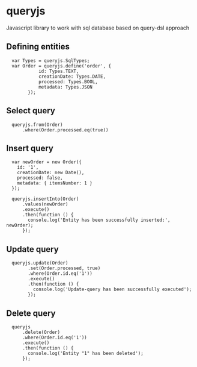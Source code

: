 queryjs
=======
Javascript library to work with sql database based on query-dsl approach

Defining entities
-----------------

```
  var Types = queryjs.SqlTypes;
  var Order = queryjs.define('order', {
            id: Types.TEXT,
            creationDate: Types.DATE,
            processed: Types.BOOL,
            metadata: Types.JSON
        });
```

Select query
------------

```
  queryjs.from(Order)
      .where(Order.processed.eq(true))
```
  
Insert query
------------
```
  var newOrder = new Order({
    id: '1',
    creationDate: new Date(),
    processed: false,
    metadata: { itemsNumber: 1 }
  });
  
  queryjs.insertInto(Order)
      .values(newOrder)
      .execute()
      .then(function () {
        console.log('Entity has been successfully inserted:', newOrder);
      });
```  
Update query
------------
```
  queryjs.update(Order)
        .set(Order.processed, true)
        .where(Order.id.eq('1'))
        .execute()
        .then(function () {
          console.log('Update-query has been successfully executed');
        });
```        
Delete query
------------
```
  queryjs
      .delete(Order)
      .where(Order.id.eq('1'))
      .execute()
      .then(function () {
        console.log('Entity "1" has been deleted');
      });
```
